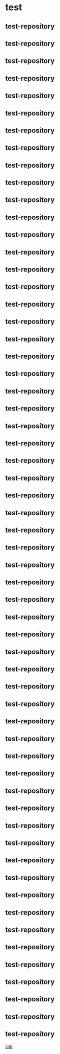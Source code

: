# test
## test-repository
## test-repository
## test-repository
## test-repository
## test-repository
## test-repository
## test-repository
## test-repository
## test-repository
## test-repository
## test-repository
## test-repository
## test-repository
## test-repository
## test-repository
## test-repository
## test-repository
## test-repository
## test-repository
## test-repository
## test-repository
## test-repository
## test-repository
## test-repository
## test-repository
## test-repository
## test-repository
## test-repository
## test-repository
## test-repository
## test-repository
## test-repository
## test-repository
## test-repository
## test-repository
## test-repository
## test-repository
## test-repository
## test-repository
## test-repository
## test-repository
## test-repository
## test-repository
## test-repository
## test-repository
## test-repository
## test-repository
## test-repository
## test-repository
## test-repository
## test-repository
## test-repository
## test-repository
## test-repository
## test-repository
## test-repository
## test-repository
## test-repository
## test-repository
[link](#test)
